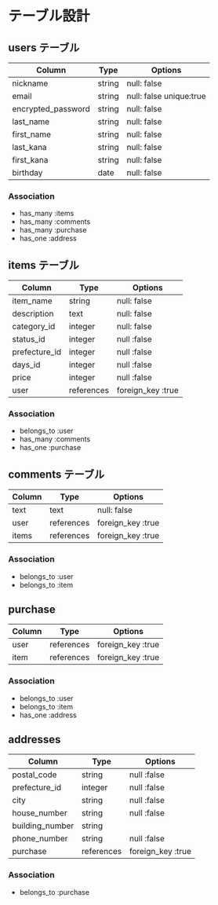 # テーブル設計

## users テーブル

| Column               | Type   | Options                  |
| --------             | ------ | ------------------------ |
| nickname             | string | null: false              |
| email                | string | null: false  unique:true |
| encrypted_password   | string | null: false              |
| last_name            | string | null: false              | 
| first_name           | string | null: false              |
| last_kana            | string | null: false              |
| first_kana           | string | null: false              |
| birthday             | date   | null: false              |


### Association

- has_many :items
- has_many :comments
- has_many  :purchase
- has_one  :address

## items テーブル

| Column         | Type       | Options              |
| ----------     | ---------- | ---------------      |
| item_name      | string     | null: false          |
| description    | text       | null: false          |
| category_id    | integer    | null: false          |
| status_id      | integer    | null :false          |
| prefecture_id  | integer    | null :false          |
| days_id        | integer    | null :false          |
| price          | integer    | null :false          |
| user           | references | foreign_key :true    |

### Association

- belongs_to :user
- has_many :comments
- has_one  :purchase

## comments テーブル

| Column    | Type       | Options           |  
| --------- | ---------- | -----------       |
| text      | text       | null: false       |
| user      | references | foreign_key :true |
| items     | references | foreign_key :true |

### Association

- belongs_to :user
- belongs_to :item

## purchase

| Column        | Type       | Options           |
| ---------     | -------    | ----------------  |
| user          | references | foreign_key :true |
| item          | references | foreign_key :true |

### Association

- belongs_to :user
- belongs_to :item
- has_one :address

## addresses

| Column          | Type       | Options           |
|---------------  |------------|-----------------  |
| postal_code     | string     | null :false       |
| prefecture_id   | integer    | null :false       |
| city            | string     | null :false        |
| house_number    | string     | null :false       |
| building_number | string     |                   |
| phone_number    | string     | null :false       |
| purchase        | references | foreign_key :true |


### Association


- belongs_to :purchase 

